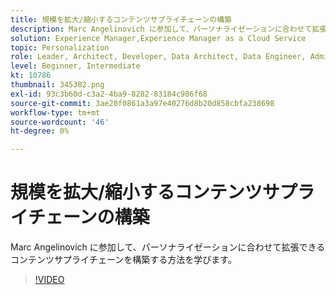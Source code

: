 ```yaml
---
title: 規模を拡大/縮小するコンテンツサプライチェーンの構築
description: Marc Angelinovich に参加して、パーソナライゼーションに合わせて拡張できるコンテンツサプライチェーンを構築する方法を学びます。
solution: Experience Manager,Experience Manager as a Cloud Service
topic: Personalization
role: Leader, Architect, Developer, Data Architect, Data Engineer, Admin, User
level: Beginner, Intermediate
kt: 10786
thumbnail: 345382.png
exl-id: 93c3b60d-c3a2-4ba9-8282-83184c986f68
source-git-commit: 3ae20f0861a3a97e40276d8b20d858cbfa238698
workflow-type: tm+mt
source-wordcount: '46'
ht-degree: 0%

---
```



# 規模を拡大/縮小するコンテンツサプライチェーンの構築

Marc Angelinovich に参加して、パーソナライゼーションに合わせて拡張できるコンテンツサプライチェーンを構築する方法を学びます。

>[!VIDEO](https://video.tv.adobe.com/v/345382/?quality=12&learn=on)
